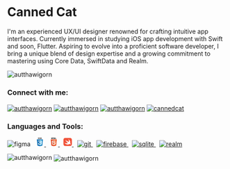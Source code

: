 <h1 align="left">Canned Cat</h1>
<body align="left">I'm an experienced UX/UI designer renowned for crafting intuitive app interfaces. Currently immersed in studying iOS app development with Swift and soon, Flutter. Aspiring to evolve into a proficient software developer, I bring a unique blend of design expertise and a growing commitment to mastering using Core Data, SwiftData and Realm.</body>

<p align="left"> <img src="https://komarev.com/ghpvc/?username=autthawigorn&label=Profile%20views&color=0e75b6&style=flat" alt="autthawigorn" /> </p>

<h3 align="left">Connect with me:</h3>
<p align="left">
<a href="https://linkedin.com/in/autthawigorn" target="blank"><img align="center" src="https://raw.githubusercontent.com/rahuldkjain/github-profile-readme-generator/master/src/images/icons/Social/linked-in-alt.svg" alt="autthawigorn" height="15" width="20" /></a>
<a href="https://fb.com/autthawigorn" target="blank"><img align="center" src="https://raw.githubusercontent.com/rahuldkjain/github-profile-readme-generator/master/src/images/icons/Social/facebook.svg" alt="autthawigorn" height="15" width="20" /></a>
<a href="https://www.behance.net/autthawigorn" target="blank"><img align="center" src="https://raw.githubusercontent.com/rahuldkjain/github-profile-readme-generator/master/src/images/icons/Social/behance.svg" alt="autthawigorn" height="15" width="20" /></a>
<a href="https://dribbble.com/cannedcat" target="blank"><img align="center" src="https://raw.githubusercontent.com/rahuldkjain/github-profile-readme-generator/master/src/images/icons/Social/dribbble.svg" alt="cannedcat" height="15" width="20" /></a>
</p>

<h3 align="left">Languages and Tools:</h3>
<p align="left"> 
<a style="text-decoration:none; color:inherit; href="https://www.figma.com/" target="_blank" rel="noreferrer"> <img src="https://www.vectorlogo.zone/logos/figma/figma-icon.svg" alt="figma" width="20" height="20"/> </a> &nbsp;
<a href="https://www.w3schools.com/css/" target="_blank" rel="noreferrer"> <img src="https://raw.githubusercontent.com/devicons/devicon/master/icons/css3/css3-original-wordmark.svg" alt="css3" width="20" height="20"/> </a> &nbsp;
<a href="https://www.w3.org/html/" target="_blank" rel="noreferrer"> <img src="https://raw.githubusercontent.com/devicons/devicon/master/icons/html5/html5-original-wordmark.svg" alt="html5" width="20" height="20"/> </a> &nbsp;
<a href="https://developer.apple.com/swift/" target="_blank" rel="noreferrer"> <img src="https://raw.githubusercontent.com/devicons/devicon/master/icons/swift/swift-original.svg" alt="swift" width="20" height="20"/> </a> &nbsp;
<a href="https://git-scm.com/" target="_blank" rel="noreferrer"> <img src="https://www.vectorlogo.zone/logos/git-scm/git-scm-icon.svg" alt="git" width="20" height="20"/> </a> &nbsp;
<a href="https://firebase.google.com/" target="_blank" rel="noreferrer"> <img src="https://www.vectorlogo.zone/logos/firebase/firebase-icon.svg" alt="firebase" width="20" height="20"/> </a> &nbsp;
<a href="https://www.sqlite.org/" target="_blank" rel="noreferrer"> <img src="https://www.vectorlogo.zone/logos/sqlite/sqlite-icon.svg" alt="sqlite" width="20" height="20"/> </a> &nbsp;
<a href="https://realm.io/" target="_blank" rel="noreferrer"> <img src="https://raw.githubusercontent.com/bestofjs/bestofjs-webui/8665e8c267a0215f3159df28b33c365198101df5/public/logos/realm.svg" alt="realm" width="20" height="20"/> </a>
 </p>


<p><img align="left" src="https://github-readme-stats.vercel.app/api/top-langs?username=autthawigorn&show_icons=true&locale=en&layout=compact" alt="autthawigorn" /></p>

<p>&nbsp;<img align="center" src="https://github-readme-stats.vercel.app/api?username=autthawigorn&show_icons=true&locale=en" alt="autthawigorn" /></p>

